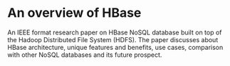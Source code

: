 # An overview of HBase
An IEEE format research paper on HBase NoSQL database built on top of the Hadoop Distributed File System (HDFS). 
The paper  discusses about HBase architecture, unique features and benefits, use cases, comparison with other NoSQL databases and its future prospect.
